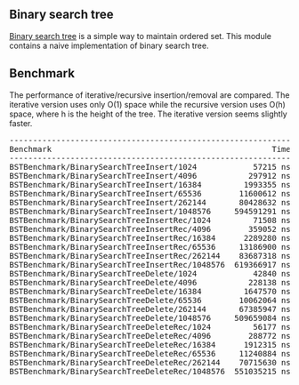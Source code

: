 ## Binary search tree
[Binary search tree](https://en.wikipedia.org/wiki/Binary_search_tree) is a
simple way to maintain ordered set. This module contains a naive
implementation of binary search tree.

## Benchmark
The performance of iterative/recursive insertion/removal are compared. The
iterative version uses only O(1) space while the recursive version uses O(h)
space, where h is the height of the tree.  The iterative version seems slightly
faster.
<pre>
--------------------------------------------------------------------------------------
Benchmark                                               Time           CPU Iterations
--------------------------------------------------------------------------------------
BSTBenchmark/BinarySearchTreeInsert/1024            57215 ns      56907 ns      12078
BSTBenchmark/BinarySearchTreeInsert/4096           297912 ns     297929 ns       2358
BSTBenchmark/BinarySearchTreeInsert/16384         1993355 ns    1992505 ns        348
BSTBenchmark/BinarySearchTreeInsert/65536        11600612 ns   11600536 ns         60
BSTBenchmark/BinarySearchTreeInsert/262144       80428632 ns   80429366 ns         10
BSTBenchmark/BinarySearchTreeInsert/1048576     594591291 ns  594594828 ns          1
BSTBenchmark/BinarySearchTreeInsertRec/1024         71508 ns      71527 ns       9718
BSTBenchmark/BinarySearchTreeInsertRec/4096        359052 ns     359066 ns       1960
BSTBenchmark/BinarySearchTreeInsertRec/16384      2289280 ns    2289084 ns        303
BSTBenchmark/BinarySearchTreeInsertRec/65536     13186900 ns   13186920 ns         53
BSTBenchmark/BinarySearchTreeInsertRec/262144    83687318 ns   83688364 ns          9
BSTBenchmark/BinarySearchTreeInsertRec/1048576  619366917 ns  619370299 ns          1
BSTBenchmark/BinarySearchTreeDelete/1024            42840 ns      42828 ns      16436
BSTBenchmark/BinarySearchTreeDelete/4096           228138 ns     228129 ns       3099
BSTBenchmark/BinarySearchTreeDelete/16384         1647570 ns    1647480 ns        425
BSTBenchmark/BinarySearchTreeDelete/65536        10062064 ns   10062051 ns         71
BSTBenchmark/BinarySearchTreeDelete/262144       67385947 ns   67386124 ns         12
BSTBenchmark/BinarySearchTreeDelete/1048576     509659084 ns  509661268 ns          1
BSTBenchmark/BinarySearchTreeDeleteRec/1024         56177 ns      56162 ns      12474
BSTBenchmark/BinarySearchTreeDeleteRec/4096        288772 ns     288767 ns       2435
BSTBenchmark/BinarySearchTreeDeleteRec/16384      1912315 ns    1912329 ns        370
BSTBenchmark/BinarySearchTreeDeleteRec/65536     11240884 ns   11240901 ns         63
BSTBenchmark/BinarySearchTreeDeleteRec/262144    70715630 ns   70716262 ns         11
BSTBenchmark/BinarySearchTreeDeleteRec/1048576  551035215 ns  551033849 ns          1
</pre>

